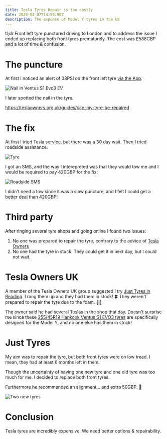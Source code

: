 ```yaml
---
title: Tesla Tyres Repair is too costly
date: 2025-03-07T14:58:50Z
description: The expense of Model Y tyres in the UK
---
```


tl;dr Front left tyre punctured driving to London and to address the issue I ended up replacing both front tyres prematurely. The cost was £588GBP and a lot of time & confusion.

# The puncture

At first I noticed an alert of 38PSI on the front left tyre [via the App](https://s.natalian.org/2025-03-07/deflating.png).

<img src="https://s.natalian.org/2025-03-07/nail-t1.jpeg" alt="Nail in Ventus S1 Evo3 EV" />

I later spotted the nail in the tyre.

https://teslaowners.org.uk/guides/can-my-tyre-be-repaired

# The fix

At first I tried Tesla service, but there was a 30 day wait. Then I tried roadside assistance.

<img src="https://s.natalian.org/2025-03-07/roadside.png" alt="Tyre" />

I got an SMS, and the way I interepreted was that they would tow me and I would be required to pay 420GBP for the fix: 

<img src="https://s.natalian.org/2025-03-07/420.jpeg" alt="Roadside SMS" />

I didn't need a tow since it was a slow puncture, and I felt I could get a better deal than 420GBP!

# Third party

After ringing several tyre shops and going online I found two issues:

1. No one was prepared to repair the tyre, contrary to the advice of [Tesla Owners](https://teslaowners.org.uk/guides/can-my-tyre-be-repaired)
2. No one had the tyre in stock. They could get it in next day, but I could not wait.

# Tesla Owners UK

A member of the Tesla Owners UK group suggested I try [Just Tyres in Reading](https://maps.app.goo.gl/8ocVEDgTww9t5zgk8). I rang them up and they had them in stock! 🍀 They weren't prepared to repair the tyre due to the foam. 🤷‍♂️

The owner said he had several Teslas in the shop that day. Doesn't surprise me since these [255/45R19 Hankook Ventus S1 EVO3 tyres](https://www.hankooktire.com/uk/en/tire/ventus/s1evo3ev.html) are specifically designed for the Model Y, and no one else has them in stock!

# Just Tyres

My aim was to repair the tyre, but both front tyres were on low tread. I mean, they had at least 6 months left in them.

Though the uncertainty of having one new tyre and one old tyre was too much for me. I decided to replace both front tyres.

Furthermore he recommended an alignment... and extra 50GBP. 💸

<img src="https://s.natalian.org/2025-03-07/justevo3.jpeg" alt="Two new tyres" />

# Conclusion

Tesla tyres are incredibly expensive. We need better options & repairability.